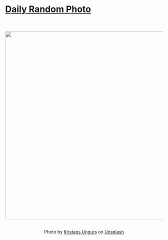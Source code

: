 # [Daily Random Photo](https://www.dailyrandomphoto.com/)

<div align="center">
  <br>
  <br>
  <a href="https://www.dailyrandomphoto.com/p/2024/2024-05-17/"><img src="https://images.unsplash.com/photo-1714715529966-c9f079e3a3ad?crop=entropy&cs=tinysrgb&fit=max&fm=jpg&ixid=M3w3NzUwOHwwfDF8cmFuZG9tfHx8fHx8fHx8MTcxNTkwNTg5OHw&ixlib=rb-4.0.3&q=80&w=1080" width="600px"></a>
  <br>
  <br>
  <p class="has-text-grey">Photo by <a href="https://unsplash.com/@kristapsungurs?utm_source=Daily%20Random%20Photo&amp;utm_medium=referral" target="_blank" rel="noopener noreferrer">Kristaps Ungurs</a> on <a href="https://unsplash.com/photos/an-aerial-view-of-a-sandy-beach-and-a-body-of-water--o-cJHQf4Gg?utm_source=Daily%20Random%20Photo&amp;utm_medium=referral" target="_blank" rel="noopener noreferrer">Unsplash</a></p>
</div>
